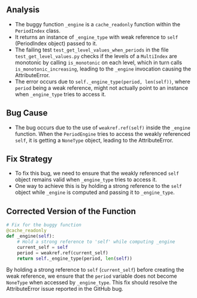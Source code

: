 ## Analysis
- The buggy function `_engine` is a `cache_readonly` function within the `PeriodIndex` class.
- It returns an instance of `_engine_type` with weak reference to `self` (PeriodIndex object) passed to it.
- The failing test `test_get_level_values_when_periods` in the file `test_get_level_values.py` checks if the levels of a `MultiIndex` are monotonic by calling `is_monotonic` on each level, which in turn calls `is_monotonic_increasing`, leading to the `_engine` invocation causing the AttributeError.
- The error occurs due to `self._engine_type(period, len(self))`, where `period` being a weak reference, might not actually point to an instance when `_engine_type` tries to access it.

## Bug Cause
- The bug occurs due to the use of `weakref.ref(self)` inside the `_engine` function. When the `PeriodEngine` tries to access the weakly referenced `self`, it is getting a `NoneType` object, leading to the AttributeError.

## Fix Strategy
- To fix this bug, we need to ensure that the weakly referenced `self` object remains valid when `_engine_type` tries to access it.
- One way to achieve this is by holding a strong reference to the `self` object while `_engine` is computed and passing it to `_engine_type`.

## Corrected Version of the Function

```python
# Fix for the buggy function
@cache_readonly
def _engine(self):
    # Hold a strong reference to 'self' while computing _engine
    current_self = self
    period = weakref.ref(current_self)
    return self._engine_type(period, len(self))
```

By holding a strong reference to `self` (`current_self`) before creating the weak reference, we ensure that the `period` variable does not become `NoneType` when accessed by `_engine_type`. This fix should resolve the AttributeError issue reported in the GitHub bug.